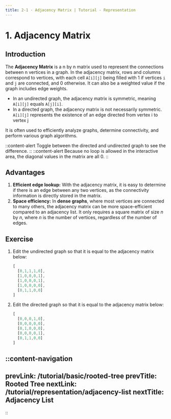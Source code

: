 ```yaml
---
title: 2-1 · Adjacency Matrix | Tutorial - Representation
---
```


# 1. Adjacency Matrix

## Introduction
The **Adjacency Matrix** is a n by n matrix used to represent the connections between n vertices in a graph. In the adjacency matrix, rows and columns correspond to vertices, with each cell `A[i][j]` being filled with 1 if vertices `i` and `j` are connected, and 0 otherwise. It can also be a weighted value if the graph includes edge weights.

- In an undirected graph, the adjacency matrix is symmetric, meaning `A[i][j]` equals `A[j][i]`.
- In a directed graph, the adjacency matrix is not necessarily symmetric. `A[i][j]` represents the existence of an edge directed from vertex i to vertex j

It is often used to efficiently analyze graphs, determine connectivity, and perform various graph algorithms.

::content-alert
Toggle between the directed and undirected graph to see the difference.
::
::content-alert
Because no loop is allowed in the interactive area, the diagonal values in the matrix are all 0.
::


## Advantages
1. **Efficient edge lookup:** With the adjacency matrix, it is easy to determine if there is an edge between any two vertices, as the connectivity information is directly stored in the matrix.
2. **Space efficiency:** In **dense graphs**, where most vertices are connected to many others, the adjacency matrix can be more space-efficient compared to an adjacency list. It only requires a square matrix of size _n_ by _n_, where _n_ is the number of vertices, regardless of the number of edges.

## Exercise

1. Edit the undirected graph so that it is equal to the adjacency matrix below:
    ```js
    [
      [0,1,1,1,0],
      [1,0,0,0,1],
      [1,0,0,0,1],
      [1,0,0,0,0],
      [0,1,1,0,0]
    ]
    ```
2. Edit the directed graph so that it is equal to the adjacency matrix below:
    ```js
    [
      [0,0,0,1,0],
      [0,0,0,0,0],
      [0,1,0,0,0],
      [0,0,0,0,1],
      [0,1,1,0,0]
    ]
    ```

::content-navigation
---
prevLink: /tutorial/basic/rooted-tree
prevTitle: Rooted Tree
nextLink: /tutorial/representation/adjacency-list
nextTitle: Adjacency List
---
::

